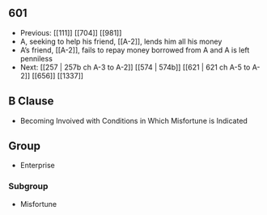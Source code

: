 ## 601
- Previous: [[111]] [[704]] [[981]] 
- A, seeking to help his friend, [[A-2]], lends him all his money
- A’s friend, [[A-2]], fails to repay money borrowed from A and A is left penniless
- Next: [[257 | 257b ch A-3 to A-2]] [[574 | 574b]] [[621 | 621 ch A-5 to A-2]] [[656]] [[1337]] 

## B Clause
- Becoming Invoived with Conditions in Which Misfortune is Indicated

## Group
- Enterprise

### Subgroup
- Misfortune


